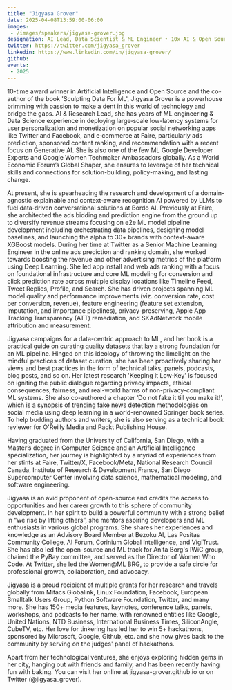 ```yaml
---
title: "Jigyasa Grover"
date: 2025-04-08T13:59:00-06:00
images: 
 - /images/speakers/jigyasa-grover.jpg
designation: AI Lead, Data Scientist & ML Engineer • 10x AI & Open Source Award Winner • Google Developer Expert • 'Sculpting Data for ML' Book Author
twitter: https://twitter.com/jigyasa_grover
linkedin: https://www.linkedin.com/in/jigyasa-grover/
github: 
events:
 - 2025
---
```


10-time award winner in Artificial Intelligence and Open Source and the co-author of the book 'Sculpting Data For ML', Jigyasa Grover is a powerhouse brimming with passion to make a dent in this world of technology and bridge the gaps. AI & Research Lead, she has years of ML engineering & Data Science experience in deploying large‐scale low-latency systems for user personalization and monetization on popular social networking apps like Twitter and Facebook, and e‐commerce at Faire, particularly ads prediction, sponsored content ranking, and recommendation with a recent focus on Generative AI. She is also one of the few ML Google Developer Experts and Google Women Techmaker Ambassadors globally. As a World Economic Forum’s Global Shaper, she ensures to leverage of her technical skills and connections for solution-building, policy-making, and lasting change.

At present, she is spearheading the research and development of a domain-agnostic explainable and context‐aware recognition AI powered by LLMs to fuel data‐driven conversational solutions at Bordo AI. Previously at Faire, she architected the ads bidding and prediction engine from the ground up to diversify revenue streams focusing on e2e ML model pipeline development including orchestrating data pipelines, designing model baselines, and launching the alpha to 30+ brands with context-aware XGBoost models.  During her time at Twitter as a Senior Machine Learning Engineer in the online ads prediction and ranking domain, she worked towards boosting the revenue and other advertising metrics of the platform using Deep Learning. She led app install and web ads ranking with a focus on foundational infrastructure and core ML modeling for conversion and click prediction rate across multiple display locations like Timeline Feed, Tweet Replies, Profile, and Search. She has driven projects spanning ML model quality and performance improvements (viz. conversion rate, cost per conversion, revenue), feature engineering (feature set extension, imputation, and importance pipelines), privacy-preserving, Apple App Tracking Transparency (ATT) remediation, and SKAdNetwork mobile attribution and measurement. 

Jigyasa campaigns for a data-centric approach to ML, and her book is a practical guide on curating quality datasets that lay a strong foundation for an ML pipeline. Hinged on this ideology of throwing the limelight on the mindful practices of dataset curation, she has been proactively sharing her views and best practices in the form of technical talks, panels, podcasts, blog posts, and so on.  Her latest research 'Keeping it Low‑Key' is focused on igniting the public dialogue regarding privacy impacts, ethical consequences, fairness, and real-world harms of non-privacy-compliant ML systems. She also co-authored a chapter ‘Do not fake it till you make it!’, which is a synopsis of trending fake news detection methodologies on social media using deep learning in a world-renowned Springer book series. To help budding authors and writers, she is also serving as a technical book reviewer for O'Reilly Media and Packt Publishing House.

Having graduated from the University of California, San Diego, with a Master’s degree in Computer Science and an Artificial Intelligence specialization, her journey is highlighted by a myriad of experiences from her stints at Faire, Twitter/X, Facebook/Meta, National Research Council Canada, Institute of Research & Development France, San Diego Supercomputer Center involving data science, mathematical modeling, and software engineering.

Jigyasa is an avid proponent of open-source and credits the access to opportunities and her career growth to this sphere of community development. In her spirit to build a powerful community with a strong belief in “we rise by lifting others”, she mentors aspiring developers and ML enthusiasts in various global programs. She shares her experiences and knowledge as an Advisory Board Member at Bezoku AI, Las Positas Community College, AI Forum, Corinium Global Intelligence, and VigiTrust. She has also led the open-source and ML track for Anita Borg's IWiC group, chaired the PyBay committee, and served as the Director of Women Who Code. At Twitter, she led the Women@ML BRG, to provide a safe circle for professional growth, collaboration, and advocacy. 

Jigyasa is a proud recipient of multiple grants for her research and travels globally from Mitacs Globalink, Linux Foundation, Facebook, European Smalltalk Users Group, Python Software Foundation, Twitter, and many more. She has 150+ media features, keynotes, conference talks, panels, workshops, and podcasts to her name, with renowned entities like Google, United Nations, NTD Business, International Business Times, SiliconAngle, CubeTV,  etc. Her love for tinkering has led her to win 5+ hackathons, sponsored by Microsoft, Google, Github, etc. and she now gives back to the community by serving on the judges' panel of hackathons. 

Apart from her technological ventures, she enjoys exploring hidden gems in her city, hanging out with friends and family, and has been recently having fun with baking. You can visit her online at jigyasa-grover.github.io or on Twitter (@jigyasa_grover).